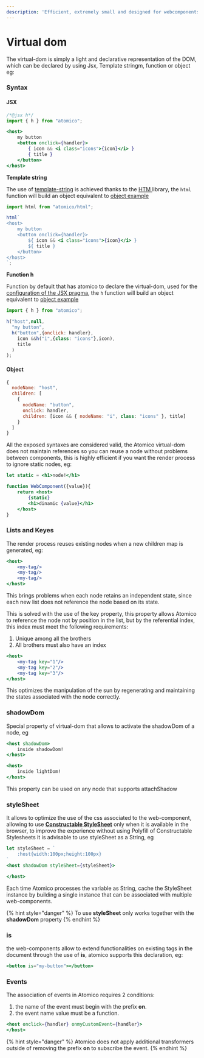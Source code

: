 ```yaml
---
description: 'Efficient, extremely small and designed for webcomponents'
---
```


# Virtual dom

The virtual-dom is simply a light and declarative representation of the DOM, which can be declared by using Jsx, Template stringm, function or object eg:

### Syntax

#### **JSX**

```jsx
/*@jsx h*/
import { h } from "atomico";

<host>    
    my button
    <button onclick={handler}>
        { icon && <i class="icons">{icon}</i> }
        { title }
    </button>
</host>
```

**Template string**

The use of [template-string](https://developer.mozilla.org/es/docs/Web/JavaScript/Referencia/template_strings) is achieved thanks to the [HTM ](https://github.com/developit/htm)library, the `html` function will build an object equivalent to [object example](https://atomico.gitbook.io/doc/guides/virtual-dom#object)

```jsx
import html from "atomico/html";

html`
<host>    
    my button
    <button onclick={handler}>
        ${ icon && <i class="icons">{icon}</i> }
        ${ title }
    </button>
</host>
`;
```

**Function h**

Function by default that has atomico to declare the virtual-dom, used for the[ configuration of the JSX pragma](https://atomico.gitbook.io/doc/get-started/installation#step-2-configure-babel-jsx-pragma),  the `h` function will build an object equivalent to [object example](https://atomico.gitbook.io/doc/guides/virtual-dom#object)

```jsx
import { h } from "atomico";

h("host",null,
  "my button",
  h("button",{onclick: handler},
    icon &&h("i",{class: "icons"},icon),
    title
  )
);
```

#### Object

```jsx
{
  nodeName: "host",
  children: [
    {
      nodeName: "button",
      onclick: handler,
      children: [icon && { nodeName: "i", class: "icons" }, title]
    }
  ]
}
```

All the exposed syntaxes are considered valid, the Atomico virtual-dom does not maintain references so you can reuse a node without problems between components, this is highly efficient if you want the render process to ignore static nodes, eg:

```jsx
let static = <h1>node!</h1>

function WebComponent({value}){
    return <host>
        {static}
        <h1>dinamic {value}</h1>
    </host>
}
```

### Lists and Keyes

The render process reuses existing nodes when a new children map is generated, eg:

```jsx
<host>
    <my-tag/>
    <my-tag/>
    <my-tag/>    
</host>
```

This brings problems when each node retains an independent state, since each new list does not reference the node based on its state.

This is solved with the use of the key property, this property allows Atomico to reference the node not by position in the list, but by the referential index, this index must meet the following requirements:

1. Unique among all the brothers
2. All brothers must also have an index

```jsx
<host>
    <my-tag key="1"/>
    <my-tag key="2"/>
    <my-tag key="3"/>   
</host>
```

This optimizes the manipulation of the sun by regenerating and maintaining the states associated with the node correctly.

### shadowDom

Special property of virtual-dom that allows to activate the shadowDom of a node, eg

```jsx
<host shadowDom>
    inside shadowDom!
</host>

<host>
    inside lightDom!
</host>
```

This property can be used on any node that supports attachShadow

### styleSheet

It allows to optimize the use of the css associated to the web-component, allowing to use [**Constructable StyleSheet**](https://developers.google.com/web/updates/2019/02/constructable-stylesheets) only when it is available in the browser, to improve the experience without using Polyfill of Constructable Stylesheets it is advisable to use styleSheet as a String, eg

```jsx
let styleSheet = `
    :host{width:100px;height:100px}
`
<host shadowDom styleSheet={styleSheet}>

</host>
```

Each time Atomico processes the variable as String, cache the StyleSheet instance by building a single instance that can be associated with multiple web-components.

{% hint style="danger" %}
To use **styleSheet** only works together with the **shadowDom** property
{% endhint %}

### is

the web-components allow to extend functionalities on existing tags in the document through the use of **is**, atomico supports this declaration, eg:

```jsx
<button is="my-button"></button>
```

### Events

The association of events in Atomico requires 2 conditions:

1. the name of the event must begin with the prefix **on**.
2. the event name value must be a function.

```jsx
<host onclick={handler} onmyCustomEvent={handler}>
</host>
```

{% hint style="danger" %}
Atomico does not apply additional transformers outside of removing the prefix **on** to subscribe the event.
{% endhint %}

